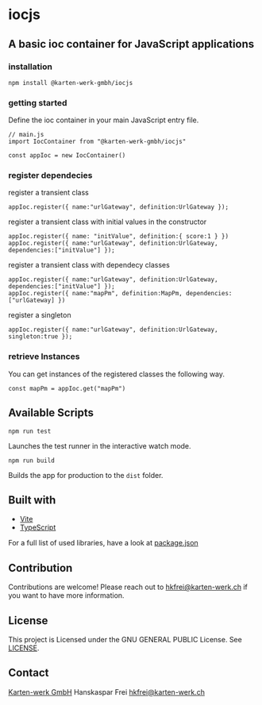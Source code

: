 # iocjs

## A basic ioc container for JavaScript applications

### installation

```
npm install @karten-werk-gmbh/iocjs
```

### getting started

Define the ioc container in your main JavaScript entry file.

```
// main.js
import IocContainer from "@karten-werk-gmbh/iocjs"

const appIoc = new IocContainer()

```

### register dependecies

register a transient class

```
appIoc.register({ name:"urlGateway", definition:UrlGateway });
```

register a transient class with initial values in the constructor

```
appIoc.register({ name: "initValue", definition:{ score:1 } })
appIoc.register({ name:"urlGateway", definition:UrlGateway, dependencies:["initValue"] });
```

register a transient class with dependecy classes

```
appIoc.register({ name:"urlGateway", definition:UrlGateway, dependencies:["initValue"] });
appIoc.register({ name:"mapPm", definition:MapPm, dependencies:["urlGateway] })
```

register a singleton

```
appIoc.register({ name:"urlGateway", definition:UrlGateway, singleton:true });
```

### retrieve Instances

You can get instances of the registered classes the following way.

```
const mapPm = appIoc.get("mapPm")

```

## Available Scripts

```
npm run test
```

Launches the test runner in the interactive watch mode.<br />

```
npm run build
```

Builds the app for production to the `dist` folder.<br />

## Built with

- [Vite](https://vitejs.dev/)
- [TypeScript](https://www.typescriptlang.org/)

For a full list of used libraries, have a look at [package.json](package.json)

## Contribution

Contributions are welcome! Please reach out to [hkfrei@karten-werk.ch](mailto:hkfrei@karten-werk.ch) if you want to have more information.

## License

This project is Licensed under the GNU GENERAL PUBLIC License. See [LICENSE](LICENSE).

## Contact

[Karten-werk GmbH](https://karten-werk.ch)
Hanskaspar Frei
[hkfrei@karten-werk.ch](mailto:hkfrei@karten-werk.ch)

